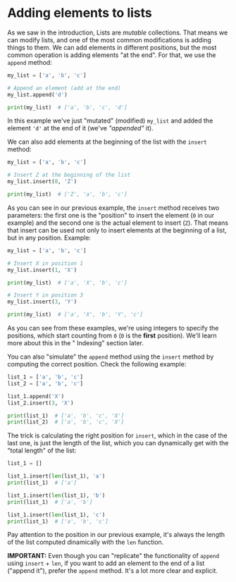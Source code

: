 # Adding elements to lists

As we saw in the introduction, Lists are _mutable_ collections. That means we can modify lists, and one of the most common modifications is adding things to them. We can add elements in different positions, but the most common operation is adding elements "at the end". For that, we use the `append` method:

```python
my_list = ['a', 'b', 'c']

# Append an element (add at the end)
my_list.append('d')

print(my_list)  # ['a', 'b', 'c', 'd']
```

In this example we've just "mutated" (modified) `my_list` and added the element `'d'` at the end of it (we've _"appended"_ it).

We can also add elements at the beginning of the list with the `insert` method:

```python
my_list = ['a', 'b', 'c']

# Insert Z at the beginning of the list
my_list.insert(0, 'Z')

print(my_list)  # ['Z', 'a', 'b', 'c']
```

As you can see in our previous example, the `insert` method receives two parameters: the first one is the "position" to insert the element (`0` in our example) and the second one is the actual element to insert (`Z`). That means that insert can be used not only to insert elements at the beginning of a list, but in any position. Example:

```python
my_list = ['a', 'b', 'c']

# Insert X in position 1
my_list.insert(1, 'X')

print(my_list)  # ['a', 'X', 'b', 'c']

# Insert Y in position 3
my_list.insert(3, 'Y')

print(my_list)  # ['a', 'X', 'b', 'Y', 'c']
```

As you can see from these examples, we're using integers to specify the positions, which start counting from `0` (`0` is the **first** position). We'll learn more about this in the " Indexing" section later.

You can also "simulate" the `append` method using the `insert` method by computing the correct position. Check the following example:

```python
list_1 = ['a', 'b', 'c']
list_2 = ['a', 'b', 'c']

list_1.append('X')
list_2.insert(3, 'X')

print(list_1)  # ['a', 'b', 'c', 'X']
print(list_2)  # ['a', 'b', 'c', 'X']
```

The trick is calculating the right position for `insert`, which in the case of the last one, is just the length of the list, which you can dynamically get with the "total length" of the list:

```python
list_1 = []

list_1.insert(len(list_1), 'a')
print(list_1)  # ['a']

list_1.insert(len(list_1), 'b')
print(list_1)  # ['a', 'b']

list_1.insert(len(list_1), 'c')
print(list_1)  # ['a', 'b', 'c']
```

Pay attention to the position in our previous example, it's always the length of the list computed dinamically with the `len` function.

**IMPORTANT:** Even though you can "replicate" the functionality of `append` using `insert` + `len`, if you want to add an element to the end of a list ("append it"), prefer the `append` method. It's a lot more clear and explicit.
